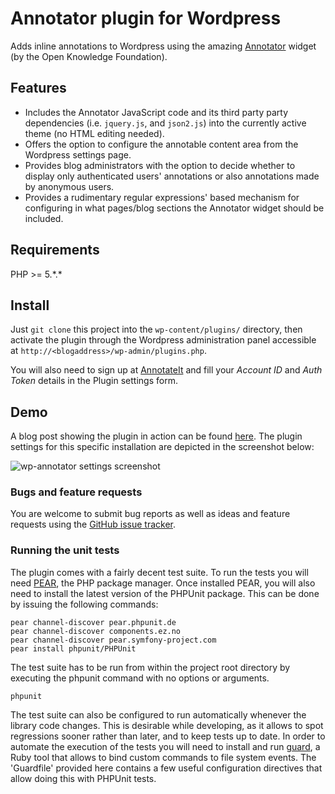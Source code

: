 # Annotator plugin for Wordpress

Adds inline annotations to Wordpress using the amazing 
[Annotator](http://github.com/okfn/annotator) widget (by the Open Knowledge Foundation).

## Features

- Includes the Annotator JavaScript code and its third party
  party dependencies (i.e. `jquery.js`, and `json2.js`) into the currently active theme (no HTML editing needed).
- Offers the option to configure the annotable content area from the Wordpress settings page.
- Provides blog administrators with the option to decide whether to display only authenticated users' annotations or also annotations made by anonymous users.
- Provides a rudimentary regular expressions' based mechanism for configuring in what pages/blog sections the Annotator widget should be included.


## Requirements

PHP >= 5.\*.\*

## Install

Just `git clone` this project into the `wp-content/plugins/` directory, then
activate the plugin through the Wordpress administration panel accessible at `http://<blogaddress>/wp-admin/plugins.php`.

You will also need to sign up at [AnnotateIt](http://annotateti.org) and 
fill your _Account ID_ and _Auth Token_ details in the Plugin settings
form.


## Demo

A blog post showing the plugin in action can be found [here]([http://wp-annotator.andreafiore.me/2011/05/26/hello-world/]). The plugin settings for this specific installation are depicted in the screenshot below:

<img src="https://github.com/okfn/annotator-wordpress/raw/master/screenshot.png" alt="wp-annotator settings screenshot" />


### Bugs and feature requests

You are welcome to submit bug reports as well as ideas and feature
requests using the [GitHub issue tracker](https://github.com/okfn/annotator-wordpress/issues).

### Running the unit tests

The plugin comes with a fairly decent test suite. To run the tests you will need [PEAR](http://pear.php.net/), the PHP package manager.
Once installed PEAR, you will also need to install the latest version of the PHPUnit package. This can be done by issuing the following commands:

    pear channel-discover pear.phpunit.de
    pear channel-discover components.ez.no
    pear channel-discover pear.symfony-project.com
    pear install phpunit/PHPUnit

The test suite has to be run from within the project root
directory by executing the phpunit command with no options or
arguments.

    phpunit

The test suite can also be configured to run automatically whenever the library code changes. This is desirable while developing, as it allows to spot
regressions sooner rather than later, and to keep tests up to date. In order
to automate the execution of the tests you will need to install and run
[guard](https://github.com/guard/guard), a Ruby tool that allows to bind custom
commands to file system events. The 'Guardfile' provided here contains a few useful configuration directives that allow doing this with PHPUnit tests.

